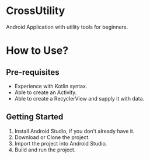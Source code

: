 # CrossUtility
Android Application with utility tools for beginners.

# How to Use?

## Pre-requisites
* Experience with Kotlin syntax.
* Able to create an Activity.
* Able to create a RecyclerView and supply it with data.

## Getting Started
1. Install Android Studio, if you don't already have it.
2. Download or Clone the project.
3. Import the project into Android Studio.
4. Build and run the project.
